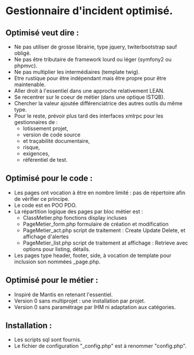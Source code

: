 # Gestionnaire d'incident optimisé.
## Optimisé veut dire : 
- Ne pas utiliser de grosse librairie, type jquery, twiterbootstrap sauf obligé.
- Ne pas être tributaire de framework lourd ou léger (symfony2 ou phpmvc).
- Ne pas multiplier les intermédiaires (template twig).
- Etre rustique pour être indépendant mais être propre pour être maintenable.
- Aller droit à l'essentiel dans une approche relativement LEAN.
- Se recentrer sur le coeur de métier (dans une optique ISTQB).
- Chercher la valeur ajoutée différenciatrice des autres outils du même type.
- Pour le reste, prévoir plus tard des interfaces xmlrpc pour les gestionnaires de :
    - lotissement projet,
    - version de code source
    - et traçabilité documentaire,
    - risque,
    - exigences,
    - référentiel de test.

## Optimisé pour le code :
- Les pages ont vocation à être en nombre limité : pas de répertoire afin de vérifier ce principe.
- Le code est en POO PDO.
- La répartition logique des pages par bloc métier est :
    - ClassMetier.php         fonctions display incluses
    - PageMetier_form.php     formulaire de création et modification
    - PageMetier_act.php      script de traitement : Create Update Delete, et affichage d'alertes
    - PageMetier_list.php     script de traitement at affichage : Retrieve avec options pour listing, détails. 
- Les pages type header, footer, side, à vocation de template pour inclusion son nommées _page.php.

## Optimisé pour le métier :
- Inspiré de Mantis en retenant l'essentiel.
- Version 0 sans multiprojet : une installation par projet.
- Version 0 sans paramétrage par IHM ni adaptation aux catégories.

## Installation :
- Les scripts sql sont fournis.
- Le fichier de configuration "_config.php" est à renommer "config.php".
